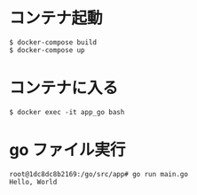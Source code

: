 # コンテナ起動

```
$ docker-compose build
$ docker-compose up
```

# コンテナに入る

```
$ docker exec -it app_go bash
```

# go ファイル実行

```
root@1dc8dc8b2169:/go/src/app# go run main.go
Hello, World
```
